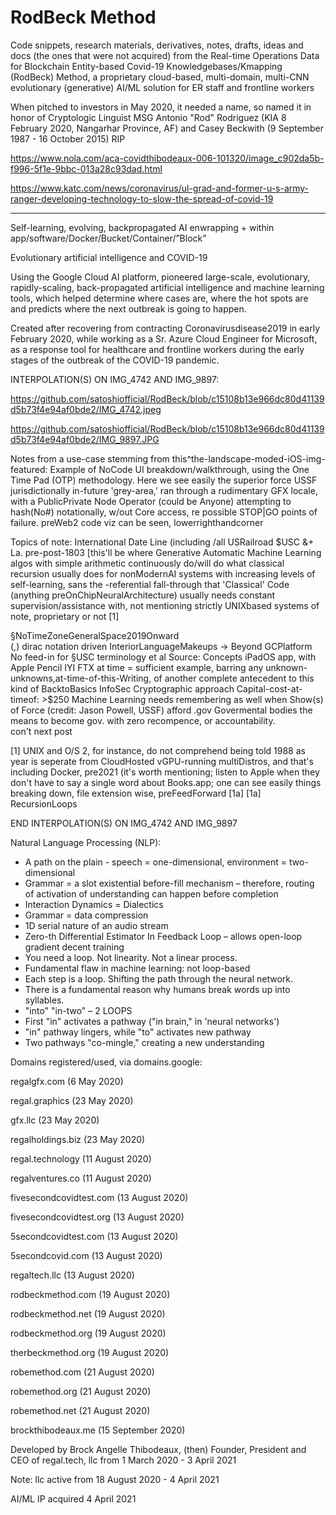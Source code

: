 # RodBeck Method

Code snippets, research materials, derivatives, notes, drafts, ideas and docs (the ones that were not acquired) from the Real-time Operations Data for Blockchain Entity-based Covid-19 Knowledgebases/Kmapping (RodBeck) Method, a proprietary cloud-based, multi-domain, multi-CNN evolutionary (generative) AI/ML solution for ER staff and frontline workers

When pitched to investors in May 2020, it needed a name, so named it in honor of Cryptologic Linguist MSG Antonio "Rod" Rodriguez (KIA 8 February 2020, Nangarhar Province, AF) and Casey Beckwith (9 September 1987 - 16 October 2015) RIP

https://www.nola.com/aca-covidthibodeaux-006-101320/image_c902da5b-f996-5f1e-9bbc-013a28c93dad.html

https://www.katc.com/news/coronavirus/ul-grad-and-former-u-s-army-ranger-developing-technology-to-slow-the-spread-of-covid-19

_____________________________________

Self-learning, evolving, backpropagated AI enwrapping + within app/software/Docker/Bucket/Container/”Block”

Evolutionary artificial intelligence and COVID-19

Using the Google Cloud AI platform, pioneered large-scale, evolutionary, rapidly-scaling, back-propagated artificial intelligence and machine learning tools, which helped determine where cases are, where the hot spots are and predicts where the next outbreak is going to happen.

Created after recovering from contracting Coronavirusdisease2019 in early February 2020, while working as a Sr. Azure Cloud Engineer for Microsoft, as a response tool for healthcare and frontline workers during the early stages of the outbreak of the COVID-19 pandemic.

 INTERPOLATION(S) ON IMG_4742 AND IMG_9897:

 https://github.com/satoshiofficial/RodBeck/blob/c15108b13e966dc80d41139d5b73f4e94af0bde2/IMG_4742.jpeg

 https://github.com/satoshiofficial/RodBeck/blob/c15108b13e966dc80d41139d5b73f4e94af0bde2/IMG_9897.JPG
 
 Notes from a use-case stemming from this^the-landscape-moded-iOS-img-featured:
Example of NoCode UI breakdown/walkthrough,  using the One Time Pad (OTP) methodology.  Here we see easily the superior force USSF jurisdictionally in-future 'grey-area,' ran through a rudimentary GFX locale, with a PublicPrivate Node Operator (could be Anyone) attempting to hash(No#) notationally, w/out Core access, re possible STOP|GO points of failure.
preWeb2 code viz can be seen, lowerrighthandcorner

Topics of note:
International Date Line (including /all USRailroad $USC &+ La. pre-post-1803 [this'll be where Generative Automatic Machine Learning algos with simple arithmetic continuously do/will do what classical recursion usually does for nonModernAI systems with increasing levels of self-learning, sans the -referential fall-through that 'Classical' Code (anything preOnChipNeuralArchitecture) usually needs constant supervision/assistance with, not mentioning strictly UNIXbased systems of note, proprietary or not [1]

§NoTimeZoneGeneralSpace2019Onward  
(,)  dirac notation driven  InteriorLanguageMakeups  ->  Beyond GCPlatform
No feed-in for §USC terminology et al
Source: Concepts iPadOS app, with Apple Pencil
IYI  FTX at time = sufficient example, barring any unknown-unknowns,at-time-of-this-Writing, of another complete antecedent to this kind of BacktoBasics InfoSec Cryptographic approach
Capital-cost-at-timeof: >$250
Machine Learning needs remembering as well when Show(s) of Force (credit: Jason Powell, USSF) afford .gov Govermental bodies the means to become gov. with zero recompence, or accountability.  
con't next post

[1] UNIX and O/S 2, for instance, do not comprehend being told 1988 as year is seperate from CloudHosted vGPU-running multiDistros, and that's including Docker, pre2021 (it's worth mentioning; listen to Apple when they don't have to say a single word about Books.app; one can see easily things breaking down, file extension wise, preFeedForward [1a]
[1a] RecursionLoops

END INTERPOLATION(S) ON IMG_4742 AND IMG_9897


Natural Language Processing (NLP):
- A path on the plain - speech = one-dimensional, environment = two-dimensional
- Grammar = a slot existential before-fill mechanism – therefore, routing of activation of understanding can happen before completion
- Interaction Dynamics = Dialectics
- Grammar = data compression
- 1D serial nature of an audio stream
- Zero-th Differential Estimator In Feedback Loop – allows open-loop gradient decent training
- You need a loop. Not linearity. Not a linear process.
- Fundamental flaw in machine learning: not loop-based
- Each step is a loop. Shifting the path through the neural network.
- There is a fundamental reason why humans break words up into syllables.
- "into" "in-two" – 2 LOOPS
- First "in" activates a pathway ("in brain," in 'neural networks')
- "in" pathway lingers, while "to" activates new pathway
- Two pathways "co-mingle," creating a new understanding

Domains registered/used, via domains.google:

regalgfx.com (6 May 2020)

regal.graphics (23 May 2020)

gfx.llc (23 May 2020)

regalholdings.biz (23 May 2020)

regal.technology (11 August 2020)

regalventures.co (11 August 2020)

fivesecondcovidtest.com (13 August 2020)

fivesecondcovidtest.org (13 August 2020)

5secondcovidtest.com (13 August 2020)

5secondcovid.com (13 August 2020)

regaltech.llc (13 August 2020)

rodbeckmethod.com (19 August 2020)

rodbeckmethod.net (19 August 2020)

rodbeckmethod.org (19 August 2020)

therbeckmethod.org (19 August 2020)

robemethod.com (21 August 2020)

robemethod.org (21 August 2020)

robemethod.net (21 August 2020)

brockthibodeaux.me (15 September 2020)


Developed by Brock Angelle Thibodeaux, (then) Founder, President and CEO of regal.tech, llc from 1 March 2020 - 3 April 2021

Note: llc active from 18 August 2020 - 4 April 2021

AI/ML IP acquired 4 April 2021
